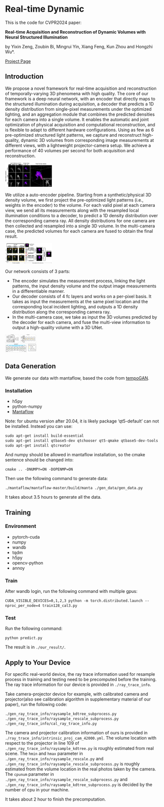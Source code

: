 # Real-time Dynamic

This is the code for CVPR2024 paper:

**Real-time Acquisition and Reconstruction of Dynamic Volumes with Neural Structured Illumination**

by Yixin Zeng, Zoubin Bi, Mingrui Yin, Xiang Feng, Kun Zhou and Hongzhi Wu*.

[Project Page](https://svbrdf.github.io/publications/realtimedynamic/project.html)

## Introduction

We propose a novel framework for real-time acquisition and reconstruction of temporally-varying 3D phenomena with high quality. The core of our framework is a deep neural network, with an encoder that directly maps to the structured illumination during acquisition, a decoder that predicts a 1D density distribution from single-pixel measurements under the optimized lighting, and an aggregation module that combines the predicted densities for each camera into a single volume. It enables the automatic and joint optimization of physical acquisition and computational reconstruction, and is flexible to adapt to different hardware configurations. Using as few as 6 pre-optimized structured light patterns, we capture and reconstruct high-quality, dynamic 3D volumes from corresponding image measurements at different views, with a lightweight projector-camera setup. We achieve a performance of 40 volumes per second for both acquisition and reconstruction.

<img src="./imgs/teaser.jpg" alt="teaser" style="zoom: 15%;" />

We utilize a auto-encoder pipeline. Starting from a synthetic/physical 3D density volume, we first project the pre-optimized light patterns (i.e., weights in the encoder) to the volume. For each valid pixel at each camera view, we send all its measurements along with the resampled local illumination conditions to a decoder, to predict a 1D density distribution over the corresponding camera ray. All density distributions for one camera are then collected and resampled into a single 3D volume. In the multi-camera case, the predicted volumes for each camera are fused to obtain the final result.

<img src="./imgs/netpipeline.jpg" alt="netpipeline" style="zoom: 15%;" />

Our network consists of 3 parts:

- The encoder simulates the measurement process, linking the light patterns, the input density volume and the output image measurements in a differentiable manner. 
- Our decoder consists of 4 fc layers and works on a per-pixel basis.  It takes as input the measurements at the same pixel location and the corresponding local incident lighting, and outputs a 1D density distribution along the corresponding camera ray. 
- In the multi-camera case, we take as input the 3D volumes predicted by the decoder for each camera, and fuse the multi-view information to output a high-quality volume with a 3D UNet.

<img src="./imgs/decoder.jpg" alt="decoder" style="zoom:10%;" />

## Data Generation

We generate our data with mantaflow, based the code from  [tempoGAN](https://github.com/thunil/tempoGAN).

### Installation

- h5py
- python-numpy
- [Mantaflow](http://mantaflow.com/install.html)

Note: for ubuntu version after 20.04, it is likely package ‘qt5-default’ can not be installed. Instead you can use:

```
sudo apt-get install build-essential
sudo apt-get install qtbase5-dev qtchooser qt5-qmake qtbase5-dev-tools
sudo apt-get install qtcreator
```

And numpy should be allowed in mantaflow installation, so the cmake sentence should be changed into:

```
cmake .. -DNUMPY=ON -DOPENMP=ON
```

Then use the following command to generate data:

```
./mantaflow/mantaflow-master/build/manta ./gen_data/gen_data.py
```

It takes about 3.5 hours to generate all the data.

## Training

### Environment

- pytorch-cuda
- numpy
- wandb
- tqdm
- h5py
- opencv-python
- annoy

### Train

After wandb login, run the following command with multiple gpus:

```
CUDA_VISIBLE_DEVICES=0,1,2,3 python -m torch.distributed.launch --nproc_per_node=4 train128_cal3.py
```

### Test

Run the following command:

```
python predict.py
```

The result is in `./our_result/`.

## Apply to Your Device

For specific real-world device, the ray trace information used for resample process in training and testing need to be precomputed before the training. The ray trace information for our device is provided in `./ray_trace_info`.

Take camera-projector device for example, with calibrated camera and projector(also see calibration algorithm in supplementary material of our paper), run the following code:

```
./gen_ray_trace_info/raysample_kdtree_subprocess.py
./gen_ray_trace_info/raysample_rescale_subprocess.py
./gen_ray_trace_info/cal_ray_trace_info.py
```

The camera and projector calibration information of ours is provided in `./ray_trace_info/intrinsic_proj_cam_42000.yml`. The volume location with respect to the projector in line 109 of `./gen_ray_trace_info/raysample_kdtree.py` is roughly estimated from real scene. The `hmin` and `hmax` parameter in `./gen_ray_trace_info/raysample_rescale.py` and  `./gen_ray_trace_info/raysample_rescale_subprocess.py` is roughly estimated from the volume location in the real photos taken by the camera. The `cpunum` parameter in `./gen_ray_trace_info/raysample_rescale_subprocess.py` and `./gen_ray_trace_info/raysample_kdtree_subprocess.py` is decided by the number of cpu in your machine.

It takes about 2 hour to finish the precomputation.
